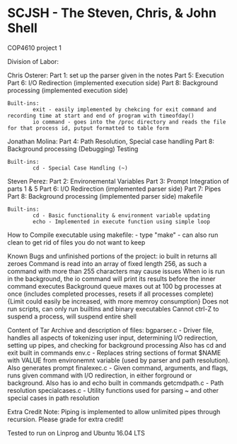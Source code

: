 # SCJSH - The Steven, Chris, & John Shell
COP4610 project 1

Division of Labor:

Chris Osterer: 
	Part 1: set up the parser given in the notes
	Part 5: Execution
	Part 6: I/O Redirection (implemented execution side)
	Part 8: Background processing (implemented execution side)

	Built-ins:
			exit - easily implemented by chekcing for exit command and recording time at start and end of program with timeofday()
			io command - goes into the /proc directory and reads the file for that process id, putput formatted to table form

	
Jonathan Molina:
	Part 4: Path Resolution, Special case handling 
	Part 8: Background processing (Debugging)
	Testing
	
	Built-ins:
			cd - Special Case Handling (~)

Steven Perez:
	Part 2: Environemental Variables
	Part 3: Prompt
	Integration of parts 1 & 5
	Part 6: I/O Redirection (implemented parser side)
	Part 7: Pipes
	Part 8: Background processing (implemented parser side)
	makefile

	Built-ins:
			cd - Basic functionality & environment variable updating
			echo - Implemented in execute function using simple loop

How to Compile executable using makefile:
       	       					- type "make"
						- can also run clean to get rid of files you do not want to keep

Known Bugs and unfinished portions of the project:
io built in returns all zeroes
Command is read into an array of fixed length 256, as such a command with more than 255 characters may cause issues
When io is run in the background, the io command will print its results before the inner command executes
Background queue maxes out at 100 bg processes at once (includes completed processes, resets if all processes complete) {Limit could easily be increased, with more memroy consumption}
Does not run scripts, can only run builtins and binary executables
Cannot ctrl-Z to suspend a process, will suspend entire shell

Content of Tar Archive and description of files:
bgparser.c - Driver file, handles all aspects of tokenizing user input, determining I/O redirection, setting up pipes, and checking for background processing
	   Also has cd and exit built in commands
env.c - Replaces string sections of format $NAME with VALUE from environemnt variable (used by parser and path resolution).  Also generates prompt
finalexec.c - Given command, arguments, and flags, runs given command with I/O redirection, in either forground or background.  Also has io and echo built in commands
getcmdpath.c - Path resolution
specialcases.c - Utility functions used for parsing ~ and other special cases in path resolution

Extra Credit Note: Piping is implemented to allow unlimited pipes through recursion.  Please grade for extra credit!

Tested to run on Linprog and Ubuntu 16.04 LTS